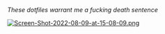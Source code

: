 *These dotfiles warrant me a fucking death sentence*

[![Screen-Shot-2022-08-09-at-15-08-09.png](https://i.postimg.cc/ZqnRWsvr/Screen-Shot-2022-08-09-at-15-08-09.png)](https://postimg.cc/t10yf55T)
